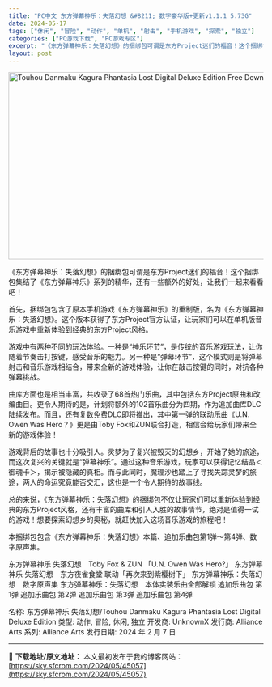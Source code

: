 ```yaml
---
title: "PC中文 东方弹幕神乐：失落幻想 &#8211; 数字豪华版+更新v1.1.1 5.73G"
date: 2024-05-17
tags: ["休闲", "冒险", "动作", "单机", "射击", "手机游戏", "探索", "独立"]
categories: ["PC游戏下载", "PC游戏专区"]
excerpt: "《东方弹幕神乐：失落幻想》的捆绑包可谓是东方Project迷们的福音！这个捆绑包集结了《东方弹幕神乐》系列的精华，还有一些额外的好处，让我们一起来看看吧！ 首先，捆绑包包含了原本手机游戏《东方弹幕神乐》的重制版，名为《东方弹幕神乐：失落幻想》。这个版本获得了东方Project官方认证，让玩家们可以在&hellip;"
layout: post
---
```


<img class="igg-image-content aligncenter" title="Touhou Danmaku Kagura Phantasia Lost Digital Deluxe Edition Free Download" src="https://sky.sfcrom.com/wp-content/uploads/2024/05/9b539-Touhou-Danmaku-Kagura-Phantasia-Lost-Free-Download.jpg" alt="Touhou Danmaku Kagura Phantasia Lost Digital Deluxe Edition Free Download" width="660" height="370" />

《东方弹幕神乐：失落幻想》的捆绑包可谓是东方Project迷们的福音！这个捆绑包集结了《东方弹幕神乐》系列的精华，还有一些额外的好处，让我们一起来看看吧！

首先，捆绑包包含了原本手机游戏《东方弹幕神乐》的重制版，名为《东方弹幕神乐：失落幻想》。这个版本获得了东方Project官方认证，让玩家们可以在单机版音乐游戏中重新体验到经典的东方Project风格。

游戏中有两种不同的玩法体验。一种是“神乐环节”，是传统的音乐游戏玩法，让你随着节奏击打按键，感受音乐的魅力。另一种是“弹幕环节”，这个模式则是将弹幕射击和音乐游戏相结合，带来全新的游戏体验，让你在敲击按键的同时，对抗各种弹幕挑战。

曲库方面也是相当丰富，共收录了68首热门乐曲，其中包括东方Project原曲和改编曲目。更令人期待的是，计划将额外的102首乐曲分为四期，作为追加曲库DLC陆续发布。而且，还有复数免费DLC即将推出，其中第一弹的联动乐曲《U.N. Owen Was Hero？》更是由Toby Fox和ZUN联合打造，相信会给玩家们带来全新的游戏体验！

游戏背后的故事也十分吸引人。灵梦为了复兴被毁灭的幻想乡，开始了她的旅途，而这次复兴的关键就是“弹幕神乐”。通过这种音乐游戏，玩家可以获得记忆结晶＜御魂卡＞，揭示被隐藏的真相。而与此同时，魔理沙也踏上了寻找失踪灵梦的旅途，两人的命运究竟能否交汇，这也是一个令人期待的故事线。

总的来说，《东方弹幕神乐：失落幻想》的捆绑包不仅让玩家们可以重新体验到经典的东方Project风格，还有丰富的曲库和引人入胜的故事情节，绝对是值得一试的游戏！想要探索幻想乡的奥秘，就赶快加入这场音乐游戏的旅程吧！

本捆绑包包含《东方弹幕神乐：失落幻想》本篇、追加乐曲包第1弹～第4弹、数字原声集。

东方弹幕神乐 失落幻想　Toby Fox &amp; ZUN 「U.N. Owen Was Hero?」
东方弹幕神乐 失落幻想　东方夜雀食堂 联动「再次来到紫樱树下」
东方弹幕神乐：失落幻想　数字原声集
东方弹幕神乐：失落幻想　本体实装乐曲全部解锁
追加乐曲包 第1弹
追加乐曲包 第2弹
追加乐曲包 第3弹
追加乐曲包 第4弹

名称: 东方弹幕神乐 失落幻想/Touhou Danmaku Kagura Phantasia Lost Digital Deluxe Edition
类型: 动作, 冒险, 休闲, 独立
开发商: UnknownX
发行商: Alliance Arts
系列: Alliance Arts
发行日期: 2024 年 2 月 7 日

---
📖 **下载地址/原文地址：** 本文最初发布于我的博客网站：[https://sky.sfcrom.com/2024/05/45057](https://sky.sfcrom.com/2024/05/45057)
